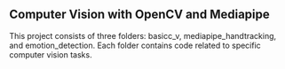 ## Computer Vision with OpenCV and Mediapipe

This project consists of three folders: basicc_v, mediapipe_handtracking, and emotion_detection. Each folder contains code related to specific computer vision tasks.
